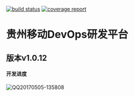 [![build status](https://code.dev.gz.cmcc/develop-base/develop-base/badges/dev/build.svg)](https://code.dev.gz.cmcc/develop-base/develop-base/commits/dev)
[![coverage report](https://code.dev.gz.cmcc/develop-base/develop-base/badges/dev/coverage.svg)](https://code.dev.gz.cmcc/develop-base/develop-base/commits/dev)

# 贵州移动DevOps研发平台

## 版本v1.0.12

####  开发进度 
![QQ20170505-135808](/uploads/870e98e51fc37a1261440bb6b9fe2271/QQ20170505-135808.png)